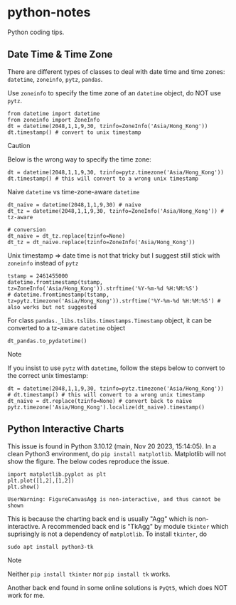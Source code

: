 # python-notes
Python coding tips.

## Date Time & Time Zone
There are different types of classes to deal with date time and time zones: `datetime`, `zoneinfo`, `pytz`, `pandas`.

Use `zoneinfo` to specify the time zone of an `datetime` object, do NOT use `pytz`.
```
from datetime import datetime
from zoneinfo import ZoneInfo
dt = datetime(2048,1,1,9,30, tzinfo=ZoneInfo('Asia/Hong_Kong'))
dt.timestamp() # convert to unix timestamp
```

> [!CAUTION]
> Below is the wrong way to specify the time zone:
> ```
> dt = datetime(2048,1,1,9,30, tzinfo=pytz.timezone('Asia/Hong_Kong'))
> dt.timestamp() # this will convert to a wrong unix timestamp
> ```

Naive `datetime` vs time-zone-aware `datetime`
```
dt_naive = datetime(2048,1,1,9,30) # naive
dt_tz = datetime(2048,1,1,9,30, tzinfo=ZoneInfo('Asia/Hong_Kong')) # tz-aware

# conversion
dt_naive = dt_tz.replace(tzinfo=None)
dt_tz = dt_naive.replace(tzinfo=ZoneInfo('Asia/Hong_Kong'))
```

Unix timestamp => date time is not that tricky but I suggest still stick with `zoneinfo` instead of `pytz`
```
tstamp = 2461455000
datetime.fromtimestamp(tstamp, tz=ZoneInfo('Asia/Hong_Kong')).strftime('%Y-%m-%d %H:%M:%S')
# datetime.fromtimestamp(tstamp, tz=pytz.timezone('Asia/Hong_Kong')).strftime('%Y-%m-%d %H:%M:%S') # also works but not suggested
```

For class `pandas._libs.tslibs.timestamps.Timestamp` object, it can be converted to a tz-aware `datetime` object
```
dt_pandas.to_pydatetime()
```

> [!NOTE]
> If you insist to use `pytz` with `datetime`, follow the steps below to convert to the correct unix timestamp:
> ```
> dt = datetime(2048,1,1,9,30, tzinfo=pytz.timezone('Asia/Hong_Kong'))
> # dt.timestamp() # this will convert to a wrong unix timestamp
> dt_naive = dt.replace(tzinfo=None) # convert back to naive
> pytz.timezone('Asia/Hong_Kong').localize(dt_naive).timestamp()
> ```


## Python Interactive Charts
This issue is found in Python 3.10.12 (main, Nov 20 2023, 15:14:05). In a clean Python3 environment, do `pip install matplotlib`. Matplotlib will not show the figure. The below codes reproduce the issue.
```
import matplotlib.pyplot as plt
plt.plot([1,2],[1,2])
plt.show()
```
```
UserWarning: FigureCanvasAgg is non-interactive, and thus cannot be shown
```
This is because the charting back end is usually "Agg" which is non-interactive. A recommended back end is "TkAgg" by module `tkinter` which suprisingly is not a dependency of `matplotlib`. To install `tkinter`, do
```
sudo apt install python3-tk
```
> [!NOTE]
> Neither `pip install tkinter` nor `pip install tk` works.

Another back end found in some online solutions is `PyQt5`, which does NOT work for me.


